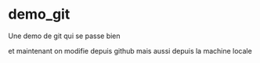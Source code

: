 # demo_git
Une demo de git qui se passe bien

et maintenant on modifie depuis github
mais aussi depuis la machine locale